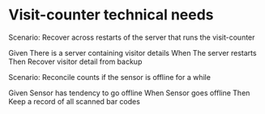 # Visit-counter technical needs

Scenario: Recover across restarts of the server
that runs the visit-counter

  Given
  There is a server containing visitor details
  When
  The server restarts
  Then
  Recover visitor detail from backup

Scenario: Reconcile counts if the sensor is offline for a while

  Given
  Sensor has tendency to go offline
  When
  Sensor goes offline
  Then
  Keep a record of all scanned bar codes
